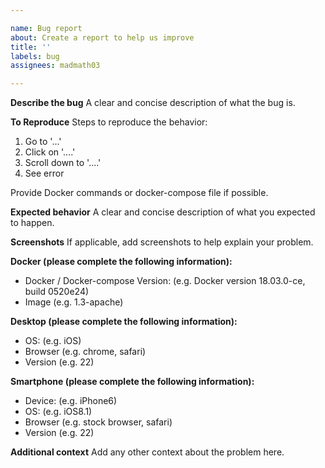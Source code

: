 ```yaml
---

name: Bug report
about: Create a report to help us improve
title: ''
labels: bug
assignees: madmath03

---
```


**Describe the bug**
A clear and concise description of what the bug is.

**To Reproduce**
Steps to reproduce the behavior:
1.  Go to '...'
2.  Click on '....'
3.  Scroll down to '....'
4.  See error

Provide Docker commands or docker-compose file if possible.

**Expected behavior**
A clear and concise description of what you expected to happen.

**Screenshots**
If applicable, add screenshots to help explain your problem.

**Docker (please complete the following information):**

-   Docker / Docker-compose Version: (e.g. Docker version 18.03.0-ce, build 0520e24)
-   Image (e.g. 1.3-apache)

**Desktop (please complete the following information):**

-   OS: (e.g. iOS)
-   Browser (e.g. chrome, safari)
-   Version (e.g. 22)

**Smartphone (please complete the following information):**

-   Device: (e.g. iPhone6)
-   OS: (e.g. iOS8.1)
-   Browser (e.g. stock browser, safari)
-   Version (e.g. 22)

**Additional context**
Add any other context about the problem here.
